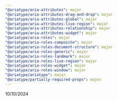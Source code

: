 ```yaml
---
"@ariatype/aria-attributes": major
"@ariatype/aria-attributes-drag-and-drop": major
"@ariatype/aria-attributes-global": major
"@ariatype/aria-attributes-live-region": major
"@ariatype/aria-attributes-relationship": major
"@ariatype/aria-attributes-widget": major
"@ariatype/aria-roles": major
"@ariatype/aria-roles-composite": major
"@ariatype/aria-roles-document-structure": major
"@ariatype/aria-roles-generic": major
"@ariatype/aria-roles-landmark": major
"@ariatype/aria-roles-live-region": major
"@ariatype/aria-roles-widget": major
"@ariatype/aria-roles-window": major
"@ariatype/ariatype": major
"@ariatype/partially-required-props": major
---
```


10/10/2024
